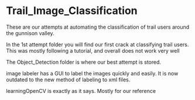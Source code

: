 # Trail_Image_Classification
These are our attempts at automating the classification of trail users around 
the gunnison valley. 
 
In the 1st attempt folder you will find our first crack at classifying trail users.
This was mostly following a tutorial, and overall does not work very well

The Object_Detection folder is where our best attempt is stored.

image labeler has a GUI to label the images quickly and easily. It is now outdated to the
new method of labeling to xml files. 

learningOpenCV is exactly as it says. Mostly for our reference
